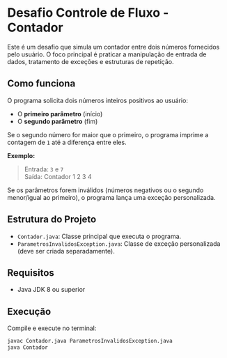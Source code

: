 # Desafio Controle de Fluxo - Contador

Este é um desafio que simula um contador entre dois números fornecidos pelo usuário. O foco principal é praticar a manipulação de entrada de dados, tratamento de exceções e estruturas de repetição.

## Como funciona

O programa solicita dois números inteiros positivos ao usuário:

- O **primeiro parâmetro** (início)
- O **segundo parâmetro** (fim)

Se o segundo número for maior que o primeiro, o programa imprime a contagem de `1` até a diferença entre eles.

**Exemplo:**

> Entrada: `3` e `7`  
> Saída:
> Contador
> 1
> 2
> 3
> 4

Se os parâmetros forem inválidos (números negativos ou o segundo menor/igual ao primeiro), o programa lança uma exceção personalizada.

## Estrutura do Projeto

- `Contador.java`: Classe principal que executa o programa.
- `ParametrosInvalidosException.java`: Classe de exceção personalizada (deve ser criada separadamente).

## Requisitos

- Java JDK 8 ou superior

## Execução

Compile e execute no terminal:

```bash
javac Contador.java ParametrosInvalidosException.java
java Contador
